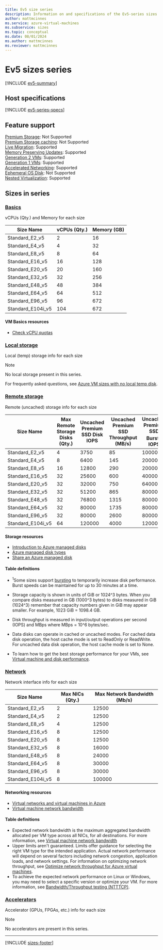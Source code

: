 ```yaml
---
title: Ev5 size series
description: Information on and specifications of the Ev5-series sizes
author: mattmcinnes
ms.service: azure-virtual-machines
ms.subservice: sizes
ms.topic: conceptual
ms.date: 08/01/2024
ms.author: mattmcinnes
ms.reviewer: mattmcinnes
---
```


# Ev5 sizes series

[!INCLUDE [ev5-summary](./includes/ev5-series-summary.md)]

## Host specifications
[!INCLUDE [ev5-series-specs](./includes/ev5-series-specs.md)]

## Feature support
[Premium Storage](../../premium-storage-performance.md): Not Supported <br>[Premium Storage caching](../../premium-storage-performance.md): Not Supported <br>[Live Migration](../../maintenance-and-updates.md): Supported <br>[Memory Preserving Updates](../../maintenance-and-updates.md): Supported <br>[Generation 2 VMs](../../generation-2.md): Supported <br>[Generation 1 VMs](../../generation-2.md): Supported <br>[Accelerated Networking](/azure/virtual-network/create-vm-accelerated-networking-cli): Supported <br>[Ephemeral OS Disk](../../ephemeral-os-disks.md): Not Supported <br>[Nested Virtualization](/virtualization/hyper-v-on-windows/user-guide/nested-virtualization): Supported <br>

## Sizes in series

### [Basics](#tab/sizebasic)

vCPUs (Qty.) and Memory for each size

| Size Name | vCPUs (Qty.) | Memory (GB) |
| --- | --- | --- |
| Standard_E2_v5 | 2 | 16 |
| Standard_E4_v5 | 4 | 32 |
| Standard_E8_v5 | 8 | 64 |
| Standard_E16_v5 | 16 | 128 |
| Standard_E20_v5 | 20 | 160 |
| Standard_E32_v5 | 32 | 256 |
| Standard_E48_v5 | 48 | 384 |
| Standard_E64_v5 | 64 | 512 |
| Standard_E96_v5 | 96 | 672 |
| Standard_E104i_v5 | 104 | 672 |

#### VM Basics resources
- [Check vCPU quotas](../../../virtual-machines/quotas.md)

### [Local storage](#tab/sizestoragelocal)

Local (temp) storage info for each size

> [!NOTE]
> No local storage present in this series.
>
> For frequently asked questions, see [Azure VM sizes with no local temp disk](../../azure-vms-no-temp-disk.yml).



### [Remote storage](#tab/sizestorageremote)

Remote (uncached) storage info for each size

| Size Name | Max Remote Storage Disks (Qty.) | Uncached Premium SSD Disk IOPS | Uncached Premium SSD Throughput (MB/s) | Uncached Premium SSD Burst<sup>1</sup> IOPS | Uncached Premium SSD Burst<sup>1</sup> Throughput (MB/s) |
| --- | --- | --- | --- | --- | --- |
| Standard_E2_v5 | 4 | 3750 | 85 | 10000 | 1200 |
| Standard_E4_v5 | 8 | 6400 | 145 | 20000 | 1200 |
| Standard_E8_v5 | 16 | 12800 | 290 | 20000 | 1200 |
| Standard_E16_v5 | 32 | 25600 | 600 | 40000 | 1200 |
| Standard_E20_v5 | 32 | 32000 | 750 | 64000 | 1600 |
| Standard_E32_v5 | 32 | 51200 | 865 | 80000 | 2000 |
| Standard_E48_v5 | 32 | 76800 | 1315 | 80000 | 3000 |
| Standard_E64_v5 | 32 | 80000 | 1735 | 80000 | 3000 |
| Standard_E96_v5 | 32 | 80000 | 2600 | 80000 | 4000 |
| Standard_E104i_v5 | 64 | 120000 | 4000 | 120000 | 4000 |

#### Storage resources
- [Introduction to Azure managed disks](../../../virtual-machines/managed-disks-overview.md)
- [Azure managed disk types](../../../virtual-machines/disks-types.md)
- [Share an Azure managed disk](../../../virtual-machines/disks-shared.md)

#### Table definitions
- <sup>1</sup>Some sizes support [bursting](../../disk-bursting.md) to temporarily increase disk performance. Burst speeds can be maintained for up to 30 minutes at a time.

- Storage capacity is shown in units of GiB or 1024^3 bytes. When you compare disks measured in GB (1000^3 bytes) to disks measured in GiB (1024^3) remember that capacity numbers given in GiB may appear smaller. For example, 1023 GiB = 1098.4 GB.
- Disk throughput is measured in input/output operations per second (IOPS) and MBps where MBps = 10^6 bytes/sec.
- Data disks can operate in cached or uncached modes. For cached data disk operation, the host cache mode is set to ReadOnly or ReadWrite. For uncached data disk operation, the host cache mode is set to None.
- To learn how to get the best storage performance for your VMs, see [Virtual machine and disk performance](../../../virtual-machines/disks-performance.md).


### [Network](#tab/sizenetwork)

Network interface info for each size

| Size Name | Max NICs (Qty.) | Max Network Bandwidth (Mb/s) |
| --- | --- | --- |
| Standard_E2_v5 | 2 | 12500 |
| Standard_E4_v5 | 2 | 12500 |
| Standard_E8_v5 | 4 | 12500 |
| Standard_E16_v5 | 8 | 12500 |
| Standard_E20_v5 | 8 | 12500 |
| Standard_E32_v5 | 8 | 16000 |
| Standard_E48_v5 | 8 | 24000 |
| Standard_E64_v5 | 8 | 30000 |
| Standard_E96_v5 | 8 | 30000 |
| Standard_E104i_v5 | 8 | 100000 |

#### Networking resources
- [Virtual networks and virtual machines in Azure](/azure/virtual-network/network-overview)
- [Virtual machine network bandwidth](/azure/virtual-network/virtual-machine-network-throughput)

#### Table definitions
- Expected network bandwidth is the maximum aggregated bandwidth allocated per VM type across all NICs, for all destinations. For more information, see [Virtual machine network bandwidth](/azure/virtual-network/virtual-machine-network-throughput)
- Upper limits aren't guaranteed. Limits offer guidance for selecting the right VM type for the intended application. Actual network performance will depend on several factors including network congestion, application loads, and network settings. For information on optimizing network throughput, see [Optimize network throughput for Azure virtual machines](/azure/virtual-network/virtual-network-optimize-network-bandwidth). 
-  To achieve the expected network performance on Linux or Windows, you may need to select a specific version or optimize your VM. For more information, see [Bandwidth/Throughput testing (NTTTCP)](/azure/virtual-network/virtual-network-bandwidth-testing).

### [Accelerators](#tab/sizeaccelerators)

Accelerator (GPUs, FPGAs, etc.) info for each size

> [!NOTE]
> No accelerators are present in this series.

---

[!INCLUDE [sizes-footer](../includes/sizes-footer.md)]

